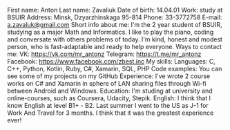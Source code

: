First name: Anton
Last name: Zavaliuk
Date of birth: 14.04.01
Work: study at BSUIR
Address: Minsk, Dzyarzhinskaga 95-814
Phone: 33-3772758
E-mail: a.zavaluk@gmail.com
Short info about me:
  I'm the 2 year student of BSUIR, studying as a major Math and Informatics. I like to play the piano, coding and conversate with others problems of today. I'm kind, honest and modest person, who is fast-adaptable and ready to help everyone.
Ways to contact me:
  VK: https://vk.com/mr_antonz
  Telegram: https://t.me/mr_antonz
  Facebook: https://www.facebook.com/zbest.inc
My skills:
  Languages:
    C, C++, Python, Kotlin, Ruby, C#, Xamarin, SQL, PHP
Code examples:
  You can see some of my projects on my GitHub
Experience: 
  I've wrote 2 course works on C# and Xamarin in sphere of LAN sharing files through Wi-fi between Android and Windows.
Education:
  I'm studing at university and online-courses, such as Coursera, Udacity, Stepik.
English:
  I think that I know English at level B1+ - B2. Last summer I went to the US as J-1 for Work And Travel for 3 months. I think that it was the greatest experience ever!
